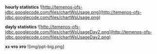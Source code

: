 **hourly statistics**
![http://temenos-ofs-jdbc.googlecode.com/files/chartWsUsage.png](http://temenos-ofs-jdbc.googlecode.com/files/chartWsUsage.png)

**dayly statistics**
![http://temenos-ofs-jdbc.googlecode.com/files/chartWsUsageDay2.png](http://temenos-ofs-jdbc.googlecode.com/files/chartWsUsageDay2.png)


**хз что это**
![img/ppt-big.png]